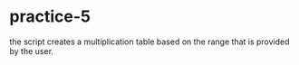 # practice-5
the script creates a multiplication table based on the range that is provided by the user.
